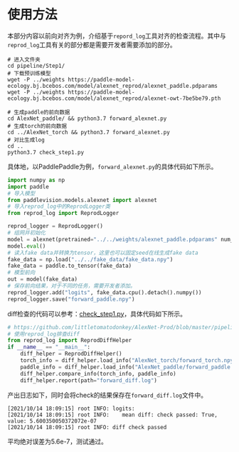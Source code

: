 # 使用方法


本部分内容以前向对齐为例，介绍基于`repord_log`工具对齐的检查流程。其中与`reprod_log`工具有关的部分都是需要开发者需要添加的部分。


```shell
# 进入文件夹
cd pipeline/Step1/
# 下载预训练模型
wget -P ../weights https://paddle-model-ecology.bj.bcebos.com/model/alexnet_reprod/alexnet_paddle.pdparams
wget -P ../weights https://paddle-model-ecology.bj.bcebos.com/model/alexnet_reprod/alexnet-owt-7be5be79.pth

# 生成paddle的前向数据
cd AlexNet_paddle/ && python3.7 forward_alexnet.py
# 生成torch的前向数据
cd ../AlexNet_torch && python3.7 forward_alexnet.py
# 对比生成log
cd ..
python3.7 check_step1.py
```

具体地，以PaddlePaddle为例，`forward_alexnet.py`的具体代码如下所示。

```python
import numpy as np
import paddle
# 导入模型
from paddlevision.models.alexnet import alexnet
# 导入reprod_log中的ReprodLogger类
from reprod_log import ReprodLogger

reprod_logger = ReprodLogger()
# 组网并初始化
model = alexnet(pretrained="../../weights/alexnet_paddle.pdparams" num_classes=1000)
model.eval()
# 读入fake data并转换为tensor，这里也可以固定seed在线生成fake data
fake_data = np.load("../../fake_data/fake_data.npy")
fake_data = paddle.to_tensor(fake_data)
# 模型前向
out = model(fake_data)
# 保存前向结果，对于不同的任务，需要开发者添加。
reprod_logger.add("logits", fake_data.cpu().detach().numpy())
reprod_logger.save("forward_paddle.npy")
```

diff检查的代码可以参考：[check_step1.py](./check_step1.py)，具体代码如下所示。

```python
# https://github.com/littletomatodonkey/AlexNet-Prod/blob/master/pipeline/Step1/check_step1.py
# 使用reprod_log排查diff
from reprod_log import ReprodDiffHelper
if __name__ == "__main__":
    diff_helper = ReprodDiffHelper()
    torch_info = diff_helper.load_info("AlexNet_torch/forward_torch.npy")
    paddle_info = diff_helper.load_info("AlexNet_paddle/forward_paddle.npy")
    diff_helper.compare_info(torch_info, paddle_info)
    diff_helper.report(path="forward_diff.log")
```

产出日志如下，同时会将check的结果保存在`forward_diff.log`文件中。

```
[2021/10/14 18:09:15] root INFO: logits:
[2021/10/14 18:09:15] root INFO:    mean diff: check passed: True, value: 5.600350050372072e-07
[2021/10/14 18:09:15] root INFO: diff check passed
```

平均绝对误差为5.6e-7，测试通过。
